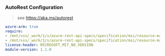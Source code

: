 ### AutoRest Configuration

> see https://aka.ms/autorest

``` yaml
azure-arm: true
require:
- /mnt/vss/_work/1/s/azure-rest-api-specs/specification/msi/resource-manager/readme.md
- /mnt/vss/_work/1/s/azure-rest-api-specs/specification/msi/resource-manager/readme.go.md
license-header: MICROSOFT_MIT_NO_VERSION
module-version: 1.1.0
```